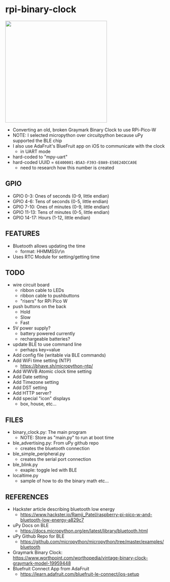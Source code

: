 # rpi-binary-clock
<img src="https://agilefrontiers.com/assets/images/binaryclock.jpg" width=320></img>
- Converting an old, broken Graymark Binary Clock to use RPi-Pico-W
- NOTE: I selected micropython over circuitpython because uPy supported the BLE chip
- I also use AdaFruit's BlueFruit app on iOS to communicate with the clock
    - in UART mode
- hard-coded to "mpy-uart"
- hard-coded UUID = `6E400001-B5A3-F393-E0A9-E50E24DCCA9E`
    - need to research how this number is created
## GPIO
- GPIO 0-3: Ones of seconds (0-9, little endian)
- GPIO 4-6: Tens of seconds (0-5, little endian)
- GPIO 7-10: Ones of minutes (0-9, little endian)
- GPIO 11-13: Tens of minutes (0-5, little endian)
- GPIO 14-17: Hours (1-12, little endian)

## FEATURES
- Bluetooth allows updating the time
    - format: HHMMSS\r\n
- Uses RTC Module for setting/getting time

## TODO
- wire circuit board
    - ribbon cable to LEDs
    - ribbon cable to pushbuttons
    - "risers" for RPi Pico W
- push buttons on the back
    - Hold
    - Slow
    - Fast
- 5V power supply?
    - battery powered currently
    - rechargeable batteries?
- update BLE to use command line
    - perhaps key=value
- Add config file (writable via BLE commands)
- Add WiFi time setting (NTP)
    - https://bhave.sh/micropython-ntp/
- Add WWVB Atomic clock time setting
- Add Date setting
- Add Timezone setting
- Add DST setting
- Add HTTP server?
- Add special "icon" displays
    - box, house, etc...

## FILES
- binary_clock.py: The main program
    - NOTE: Store as "main.py" to run at boot time
- ble_advertising.py: From uPy github repo
    - creates the bluetooth connection
- ble_simple_peripheral.py
    - creates the serial port connection
- ble_blink.py
    - exaple: toggle led with BLE
- localtime.py
    - sample of how to do the binary math etc...

## REFERENCES
- Hackster article describing bluetooth low energy
    - https://www.hackster.io/Ramji_Patel/raspberry-pi-pico-w-and-bluetooth-low-energy-a829c7
- uPy Docs on BLE
    - https://docs.micropython.org/en/latest/library/bluetooth.html
- uPy Github Repo for BLE
    - https://github.com/micropython/micropython/tree/master/examples/bluetooth
- Graymark Binary Clock: https://www.worthpoint.com/worthopedia/vintage-binary-clock-graymark-model-19959448
- Bluefruit Connect App from AdaFruit
    - https://learn.adafruit.com/bluefruit-le-connect/ios-setup